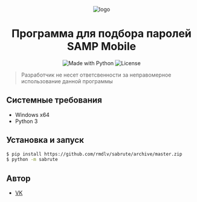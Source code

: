<p align="center">
    <img alt="logo" src="https://samp-mobile.com/style/img/logo.png">
</p>

<h1 align="center">Программа для подбора паролей SAMP Mobile</h1>

<p align="center">
    <img alt="Made with Python" src="https://img.shields.io/badge/Made%20with-Python-%23FFD242?logo=python&logoColor=white">
    <img alt="License" src="https://img.shields.io/github/license/UHl0aG9uZWVy/SA-MP-Mobile-Bruteforce?style=flat-square)">
</p>

> Разработчик не несет ответсвенности за неправомерное использование данной программы

## Системные требования
- Windows x64
- Python 3

## Установка и запуск
```bash
$ pip install https://github.com/rmdlv/sabrute/archive/master.zip
$ python -m sabrute
```

## Автор
- [VK](https://vk.com/vegvs)
